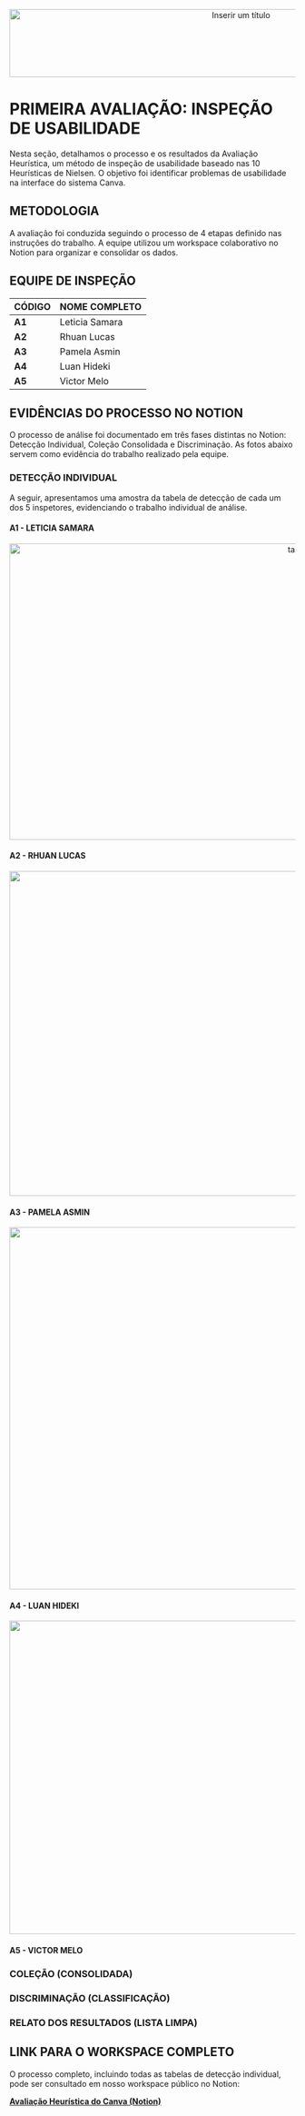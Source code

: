 <p align="center">
  <img width="800" height="120" alt="Inserir um título" src="https://github.com/user-attachments/assets/f8d12f93-09a6-4f01-b838-f9680e4a55de" />
</p>

# PRIMEIRA AVALIAÇÃO: INSPEÇÃO DE USABILIDADE

Nesta seção, detalhamos o processo e os resultados da Avaliação Heurística, um método de inspeção de usabilidade baseado nas 10 Heurísticas de Nielsen. O objetivo foi identificar problemas de usabilidade na interface do sistema Canva.

## METODOLOGIA

A avaliação foi conduzida seguindo o processo de 4 etapas definido nas instruções do trabalho. A equipe utilizou um workspace colaborativo no Notion para organizar e consolidar os dados.

## EQUIPE DE INSPEÇÃO

| CÓDIGO | NOME COMPLETO   |
| :----- | :-------------- |
| **A1** | Leticia Samara  |
| **A2** | Rhuan Lucas     |
| **A3** | Pamela Asmin    |
| **A4** | Luan Hideki     |
| **A5** | Victor Melo     |

## EVIDÊNCIAS DO PROCESSO NO NOTION

O processo de análise foi documentado em três fases distintas no Notion: Detecção Individual, Coleção Consolidada e Discriminação. As fotos abaixo servem como evidência do trabalho realizado pela equipe.

### DETECÇÃO INDIVIDUAL

A seguir, apresentamos uma amostra da tabela de detecção de cada um dos 5 inspetores, evidenciando o trabalho individual de análise.

#### A1 - LETICIA SAMARA
<p align="center">
  <img width="1058" height="522" alt="tabela samara" src="https://github.com/user-attachments/assets/31c646fa-bdb8-4b26-b2db-0866f6e6c06d" />

</p>

#### A2 - RHUAN LUCAS
<p align="center">
  <img width="1251" height="572" alt="tabela rhuan" src="https://github.com/user-attachments/assets/4f3be94e-0cf4-4029-958d-9acd9a74b70a" />

</p>

#### A3 - PAMELA ASMIN
<p align="center">
 <img width="1171" height="638" alt="tabela pamela" src="https://github.com/user-attachments/assets/08edfb0b-21a6-4afd-841f-406b5de221ef" />

</p>

#### A4 - LUAN HIDEKI
<p align="center">
  <img width="1312" height="552" alt="tabela luan" src="https://github.com/user-attachments/assets/1a096664-7bd8-4a63-878b-2ab6915e693b" />


</p>

#### A5 - VICTOR MELO
<p align="center">
  
</p>

### COLEÇÃO (CONSOLIDADA)
<p align="center">
  
</p>

### DISCRIMINAÇÃO (CLASSIFICAÇÃO)
<p align="center">
  
</p>

### RELATO DOS RESULTADOS (LISTA LIMPA)
<p align="center">
  
</p>

## LINK PARA O WORKSPACE COMPLETO

O processo completo, incluindo todas as tabelas de detecção individual, pode ser consultado em nosso workspace público no Notion:

**[Avaliação Heurística do Canva (Notion)](https://www.notion.so/Inspe-o-de-Usabilidade-269f30e12a868063ba05d9f6049f7f80)**
